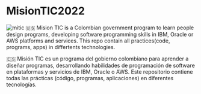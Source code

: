 # MisionTIC2022
![mitic](https://user-images.githubusercontent.com/121758322/210258063-4ddf5df0-e159-4e06-9171-7749f6c42bd1.png)
🇺🇸 Mision TIC is a Colombian government program to learn people design programs, developing software programming skills in IBM, Oracle or AWS platforms and services. This repo contain all practices(code, programs, apps) in differtents technologies.

🇪🇸 Misión TIC es un programa del gobierno colombiano para aprender a diseñar programas, desarrollando habilidades de programación de software en plataformas y servicios de IBM, Oracle o AWS. Este repositorio contiene todas las prácticas (código, programas, aplicaciones) en diferentes tecnologías.
